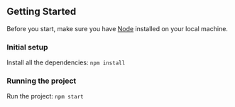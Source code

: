 ## Getting Started

Before you start, make sure you have [Node](https://nodejs.org/en/) installed on your local machine.

### Initial setup

Install all the dependencies:
   `npm install`

### Running the project

Run the project:
   `npm start`
